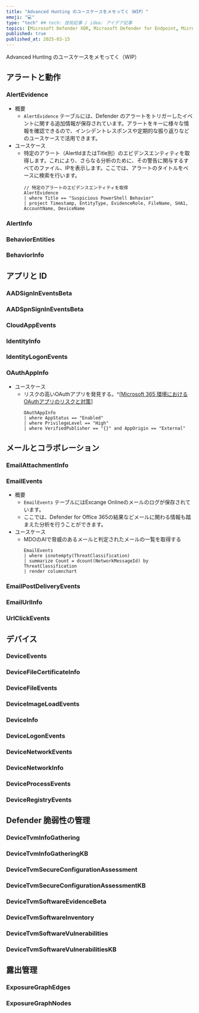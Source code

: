 ```yaml
---
title: "Advanced Hunting のユースケースをメモってく（WIP）"
emoji: "💻" 
type: "tech" ## tech: 技術記事 / idea: アイデア記事
topics: [Microsoft Defender XDR, Microsoft Defender for Endpoint, Microsoft Defender for Office365] 
published: true
published_at: 2025-03-15
---
```

Advanced Hunting のユースケースをメモってく（WIP）

## アラートと動作

### AlertEvidence

- 概要
  - `AlertEvidence` テーブルには、Defender のアラートをトリガーしたイベントに関する追加情報が保存されています。アラートをキーに様々な情報を確認できるので、インシデントレスポンスや定期的な振り返りなどのユースケースで活用できます。
- ユースケース
  - 特定のアラート（AlertIdまたはTitle別）のエビデンスエンティティを取得します。これにより、さらなる分析のために、その警告に関与するすべてのファイル、IPを表示します。ここでは、アラートのタイトルをベースに検索を行います。
    ```kql
    // 特定のアラートのエビデンスエンティティを取得
    AlertEvidence
    | where Title == "Suspicious PowerShell Behavior"
    | project Timestamp, EntityType, EvidenceRole, FileName, SHA1, AccountName, DeviceName
    ```

### AlertInfo

### BehaviorEntities

### BehaviorInfo

## アプリと ID

### AADSignInEventsBeta

### AADSpnSignInEventsBeta

### CloudAppEvents

### IdentityInfo

### IdentityLogonEvents

### OAuthAppInfo
- ユースケース
  - リスクの高いOAuthアプリを発見する。^[[Microsoft 365 環境におけるOAuthアプリのリスクと対策](https://zenn.dev/hirotomotaguchi/articles/202504_m365-oauth-security##oauth-%E3%82%A2%E3%83%97%E3%83%AA%E3%81%AE%E8%A6%8B%E3%81%88%E3%82%8B%E5%8C%96%E3%81%A8%E5%80%8B%E5%88%A5%E3%81%AE%E5%88%B6%E5%BE%A1)]
    ```kql
    OAuthAppInfo
    | where AppStatus == "Enabled"
    | where PrivilegeLevel == "High"
    | where VerifiedPublisher == "{}" and AppOrigin == "External"
    ```

## メールとコラボレーション

### EmailAttachmentInfo

### EmailEvents
- 概要
  - `EmailEvents` テーブルにはExcange Onlineのメールのログが保存されています。
  - ここでは、Defender for Office 365の結果などメールに関わる情報も踏まえた分析を行うことができます。
- ユースケース
  - MDOのAIで脅威のあるメールと判定されたメールの一覧を取得する
    ```kql
    EmailEvents
    | where isnotempty(ThreatClassification)
    | summarize Count = dcount(NetworkMessageId) by ThreatClassification
    | render columnchart
    ```

### EmailPostDeliveryEvents

### EmailUrlInfo

### UrlClickEvents

## デバイス

### DeviceEvents

### DeviceFileCertificateInfo

### DeviceFileEvents

### DeviceImageLoadEvents

### DeviceInfo

### DeviceLogonEvents

### DeviceNetworkEvents

### DeviceNetworkInfo

### DeviceProcessEvents

### DeviceRegistryEvents

## Defender 脆弱性の管理

### DeviceTvmInfoGathering

### DeviceTvmInfoGatheringKB

### DeviceTvmSecureConfigurationAssessment

### DeviceTvmSecureConfigurationAssessmentKB

### DeviceTvmSoftwareEvidenceBeta

### DeviceTvmSoftwareInventory

### DeviceTvmSoftwareVulnerabilities

### DeviceTvmSoftwareVulnerabilitiesKB

## 露出管理

### ExposureGraphEdges

### ExposureGraphNodes

